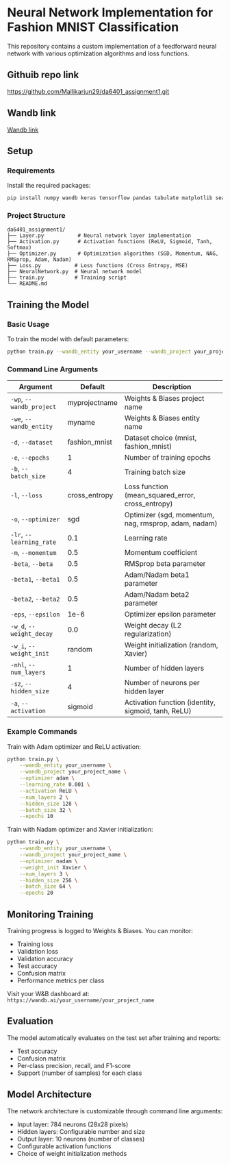 # Neural Network Implementation for Fashion MNIST Classification

This repository contains a custom implementation of a feedforward neural network with various optimization algorithms and loss functions.

## Githuib repo link
https://github.com/Mallikarjun29/da6401_assignment1.git

## Wandb link
[Wandb link](https://wandb.ai/da24s009-indiam-institute-of-technology-madras/sweep_experiment_final/reports/da24s009-s-Assignment-1--VmlldzoxMTgzMzc0Nw?accessToken=ebnkhxglng1r6va8v12rm2t43nxjc2pm0dmd2jbhe7vte0iwglk9ucu9sghe4xrb)

## Setup

### Requirements

Install the required packages:

```bash
pip install numpy wandb keras tensorflow pandas tabulate matplotlib seaborn
```

### Project Structure

```
da6401_assignment1/
├── Layer.py           # Neural network layer implementation
├── Activation.py      # Activation functions (ReLU, Sigmoid, Tanh, Softmax)
├── Optimizer.py       # Optimization algorithms (SGD, Momentum, NAG, RMSprop, Adam, Nadam)
├── Loss.py           # Loss functions (Cross Entropy, MSE)
├── NeuralNetwork.py  # Neural network model
├── train.py          # Training script
└── README.md
```

## Training the Model

### Basic Usage

To train the model with default parameters:

```bash
python train.py --wandb_entity your_username --wandb_project your_project_name
```

### Command Line Arguments

| Argument | Default | Description |
|----------|---------|-------------|
| `-wp`, `--wandb_project` | myprojectname | Weights & Biases project name |
| `-we`, `--wandb_entity` | myname | Weights & Biases entity name |
| `-d`, `--dataset` | fashion_mnist | Dataset choice (mnist, fashion_mnist) |
| `-e`, `--epochs` | 1 | Number of training epochs |
| `-b`, `--batch_size` | 4 | Training batch size |
| `-l`, `--loss` | cross_entropy | Loss function (mean_squared_error, cross_entropy) |
| `-o`, `--optimizer` | sgd | Optimizer (sgd, momentum, nag, rmsprop, adam, nadam) |
| `-lr`, `--learning_rate` | 0.1 | Learning rate |
| `-m`, `--momentum` | 0.5 | Momentum coefficient |
| `-beta`, `--beta` | 0.5 | RMSprop beta parameter |
| `-beta1`, `--beta1` | 0.5 | Adam/Nadam beta1 parameter |
| `-beta2`, `--beta2` | 0.5 | Adam/Nadam beta2 parameter |
| `-eps`, `--epsilon` | 1e-6 | Optimizer epsilon parameter |
| `-w_d`, `--weight_decay` | 0.0 | Weight decay (L2 regularization) |
| `-w_i`, `--weight_init` | random | Weight initialization (random, Xavier) |
| `-nhl`, `--num_layers` | 1 | Number of hidden layers |
| `-sz`, `--hidden_size` | 4 | Number of neurons per hidden layer |
| `-a`, `--activation` | sigmoid | Activation function (identity, sigmoid, tanh, ReLU) |

### Example Commands

Train with Adam optimizer and ReLU activation:
```bash
python train.py \
    --wandb_entity your_username \
    --wandb_project your_project_name \
    --optimizer adam \
    --learning_rate 0.001 \
    --activation ReLU \
    --num_layers 2 \
    --hidden_size 128 \
    --batch_size 32 \
    --epochs 10
```

Train with Nadam optimizer and Xavier initialization:
```bash
python train.py \
    --wandb_entity your_username \
    --wandb_project your_project_name \
    --optimizer nadam \
    --weight_init Xavier \
    --num_layers 3 \
    --hidden_size 256 \
    --batch_size 64 \
    --epochs 20
```

## Monitoring Training

Training progress is logged to Weights & Biases. You can monitor:
- Training loss
- Validation loss
- Validation accuracy
- Test accuracy
- Confusion matrix
- Performance metrics per class

Visit your W&B dashboard at: `https://wandb.ai/your_username/your_project_name`

## Evaluation

The model automatically evaluates on the test set after training and reports:
- Test accuracy
- Confusion matrix
- Per-class precision, recall, and F1-score
- Support (number of samples) for each class

## Model Architecture

The network architecture is customizable through command line arguments:
- Input layer: 784 neurons (28x28 pixels)
- Hidden layers: Configurable number and size
- Output layer: 10 neurons (number of classes)
- Configurable activation functions
- Choice of weight initialization methods

